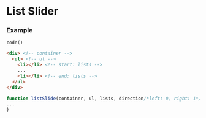 # List Slider
### Example
`code()`
```html
<div> <!-- container -->
  <ul> <!-- ul -->
    <li></li> <!-- start: lists -->
    ...
    <li></li> <!-- end: lists -->
  </ul>
</div>
```
```javascript
function listSlide(container, ul, lists, direction/*left: 0, right: 1*/) {
...
}
```
